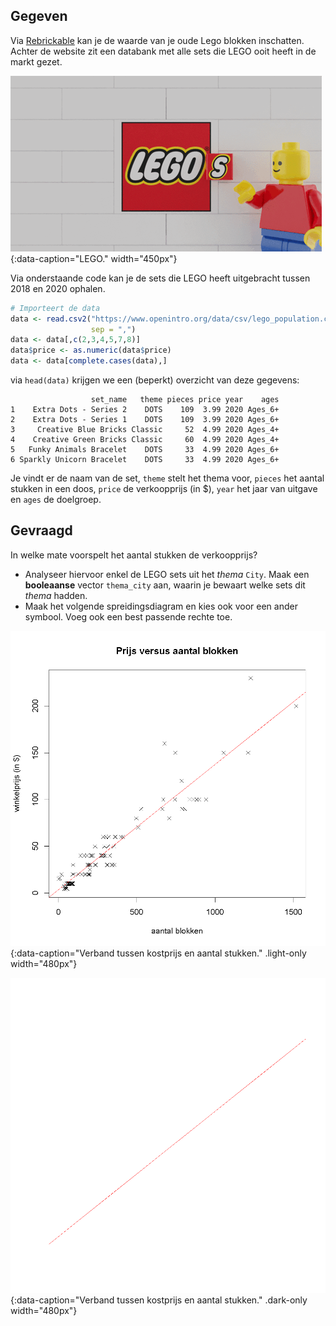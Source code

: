 ## Gegeven

Via <a href="https://rebrickable.com/" target="_blank">Rebrickable</a> kan je de waarde van je oude Lego blokken inschatten. Achter de website zit een databank met alle sets die LEGO ooit heeft in de markt gezet.

![LEGO.](media/lego.gif "LEGO."){:data-caption="LEGO." width="450px"}

Via onderstaande code kan je de sets die LEGO heeft uitgebracht tussen 2018 en 2020 ophalen. 
```R
# Importeert de data
data <- read.csv2("https://www.openintro.org/data/csv/lego_population.csv",
                  sep = ",")
data <- data[,c(2,3,4,5,7,8)]
data$price <- as.numeric(data$price)
data <- data[complete.cases(data),]
```

via `head(data)` krijgen we een (beperkt) overzicht van deze gegevens:

```
                  set_name   theme pieces price year    ages
1    Extra Dots - Series 2    DOTS    109  3.99 2020 Ages_6+
2    Extra Dots - Series 1    DOTS    109  3.99 2020 Ages_6+
3     Creative Blue Bricks Classic     52  4.99 2020 Ages_4+
4    Creative Green Bricks Classic     60  4.99 2020 Ages_4+
5   Funky Animals Bracelet    DOTS     33  4.99 2020 Ages_6+
6 Sparkly Unicorn Bracelet    DOTS     33  4.99 2020 Ages_6+
```

Je vindt er de naam van de set, `theme` stelt het thema voor, `pieces` het aantal stukken in een doos, `price` de verkoopprijs (in $), `year` het jaar van uitgave en `ages` de doelgroep.

## Gevraagd

In welke mate voorspelt het aantal stukken de verkoopprijs?

- Analyseer hiervoor enkel de LEGO sets uit het *thema* `City`. Maak een **booleaanse** vector `thema_city` aan, waarin je bewaart welke sets dit *thema* hadden.
- Maak het volgende spreidingsdiagram en kies ook voor een ander symbool. Voeg ook een best passende rechte toe.

![Verband tussen kostprijs en aantal stukken.](media/plot.png "Verband tussen kostprijs en aantal stukken."){:data-caption="Verband tussen kostprijs en aantal stukken." .light-only width="480px"}

![Verband tussen kostprijs en aantal stukken.](media/plot_dark.png "Verband tussen kostprijs en aantal stukken."){:data-caption="Verband tussen kostprijs en aantal stukken." .dark-only width="480px"}
